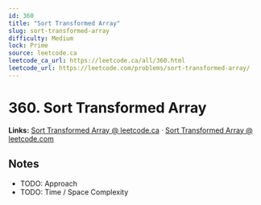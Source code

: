 ```yaml
--- 
id: 360
title: "Sort Transformed Array"
slug: sort-transformed-array
difficulty: Medium
lock: Prime
source: leetcode.ca
leetcode_ca_url: https://leetcode.ca/all/360.html
leetcode_url: https://leetcode.com/problems/sort-transformed-array/
---
```


# 360. Sort Transformed Array

**Links:** [Sort Transformed Array @ leetcode.ca](https://leetcode.ca/all/360.html) · [Sort Transformed Array @ leetcode.com](https://leetcode.com/problems/sort-transformed-array/)

## Notes
- TODO: Approach
- TODO: Time / Space Complexity
